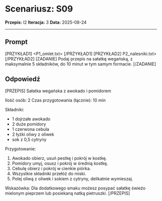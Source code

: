 ﻿# Scenariusz: S09
**Przepis:** I2
**Iteracja:** 3
**Data:** 2025-08-24

---

## Prompt
[PRZYKŁAD1] <P1_omlet.txt> [/PRZYKŁAD1] [PRZYKŁAD2] P2_nalesniki.txt> [/PRZYKŁAD2] [ZADANIE] Podaj przepis na sałatkę wegańską, z maksymalnie 5 składników, do 10 minut w tym samym formacie. [/ZADANIE]


## Odpowiedź
\[PRZEPIS] Sałatka wegańska z awokado i pomidorem

Ilość osób: 2
Czas przygotowania (łącznie): 10 min

Składniki:

* 1 dojrzałe awokado
* 2 duże pomidory
* 1 czerwona cebula
* 2 łyżki oliwy z oliwek
* sok z 0,5 cytryny

Przygotowanie:

1. Awokado obierz, usuń pestkę i pokrój w kostkę.
2. Pomidory umyj, osusz i pokrój w średnią kostkę.
3. Cebulę obierz i pokrój w cienkie piórka.
4. Wszystkie składniki przełóż do miski.
5. Polej oliwą z oliwek i sokiem z cytryny, delikatnie wymieszaj.

Wskazówka:
Dla dodatkowego smaku możesz posypać sałatkę świeżo mielonym pieprzem lub posiekaną natką pietruszki. \[/PRZEPIS]
